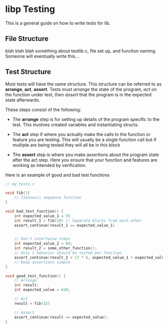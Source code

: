# libp Testing

This is a general guide on how to write tests for lib.

## File Structure

blah blah blah something about testlib.c, file set up, and function naming. Someone will eventually write this...

## Test Structure

Most tests will have the same structure. This structure can be referred to as **arrange**, **act**, **assert**. Tests must _arrange_ the state of the program, _act_ on the function under test, then _assert_ that the program is in the expected state afterwards.

These steps consist of the following:

- The **arrange** step is for setting up details of the program specific to the test. This involves created variables and instantiating structs.

- The **act** step if where you actually make the calls to the function or feature you are testing. This will usually be a single function call but if multiple are being tested they will all be in this block

- The **assert** step is where you make assertions about the program state after the act step. Here you ensure that your function and features are working as intended by verification.

Here is an example of good and bad test functions

```c
// my_tests.c

void fib(){
    // fibonacci sequence function
}

void bad_test_function() {
    int expected_value_1 = 55
    int result_1 = fib(10) // Separate blocks from each other
    assert_continue(result_1 == expected_value_1)

    
    // Don't intertwine steps
    int expected_value_2 = 69;
    int result_2 = some_other_function();
    // Only 1 behavior should be tested per function
    assert_continue(result_2 + 17 * 6, expected_value_1 + expected_value_2)
    // Keep assertions simple
}

void good_test_function() {
    // Arrange
    int result;
    int expected_value = 610;

    // Act
    result = fib(15)

    // Assert
    assert_continue(result == expected_value);
}

```

